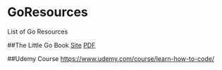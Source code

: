 # GoResources
List of Go Resources

##The Little Go Book
[Site](https://github.com/karlseguin/the-little-go-book)
[PDF](https://www.openmymind.net/assets/go/go.pdf)

##Udemy Course
https://www.udemy.com/course/learn-how-to-code/


